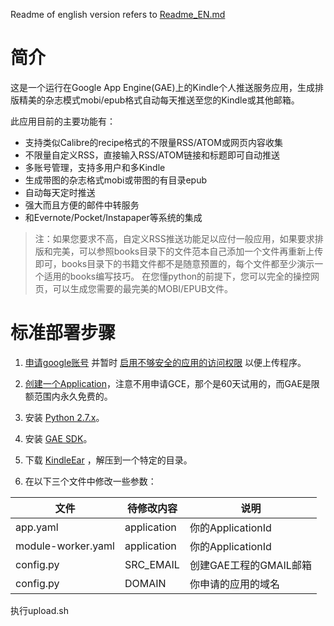Readme of english version refers to [Readme_EN.md](https://github.com/cdhigh/KindleEar/blob/master/readme_EN.md)

# 简介
这是一个运行在Google App Engine(GAE)上的Kindle个人推送服务应用，生成排版精美的杂志模式mobi/epub格式自动每天推送至您的Kindle或其他邮箱。

此应用目前的主要功能有：  

* 支持类似Calibre的recipe格式的不限量RSS/ATOM或网页内容收集
* 不限量自定义RSS，直接输入RSS/ATOM链接和标题即可自动推送
* 多账号管理，支持多用户和多Kindle
* 生成带图的杂志格式mobi或带图的有目录epub
* 自动每天定时推送
* 强大而且方便的邮件中转服务
* 和Evernote/Pocket/Instapaper等系统的集成

> 注：如果您要求不高，自定义RSS推送功能足以应付一般应用，如果要求排版和完美，可以参照books目录下的文件范本自己添加一个文件再重新上传即可，books目录下的书籍文件都不是随意预置的，每个文件都至少演示一个适用的books编写技巧。
在您懂python的前提下，您可以完全的操控网页，可以生成您需要的最完美的MOBI/EPUB文件。

# 标准部署步骤
1. [申请google账号](https://accounts.google.com/SignUp) 并暂时 [启用不够安全的应用的访问权限](https://www.google.com/settings/security/lesssecureapps) 以便上传程序。  

2. [创建一个Application](https://console.developers.google.com/project)，注意不用申请GCE，那个是60天试用的，而GAE是限额范围内永久免费的。  

3. 安装 [Python 2.7.x](https://www.python.org/downloads/)。  

4. 安装 [GAE SDK](https://cloud.google.com/appengine/downloads)。  

5. 下载 [KindleEar](https://github.com/cdhigh/KindleEar/archive/master.zip) ，解压到一个特定的目录。

6. 在以下三个文件中修改一些参数：  

  文件              |  待修改内容  | 说明                   |  
-------------------|-------------|-----------------------|  
app.yaml           | application | 你的ApplicationId      |  
module-worker.yaml | application | 你的ApplicationId      |  
config.py          | SRC_EMAIL   | 创建GAE工程的GMAIL邮箱   |  
config.py          | DOMAIN      | 你申请的应用的域名        |  

执行upload.sh

